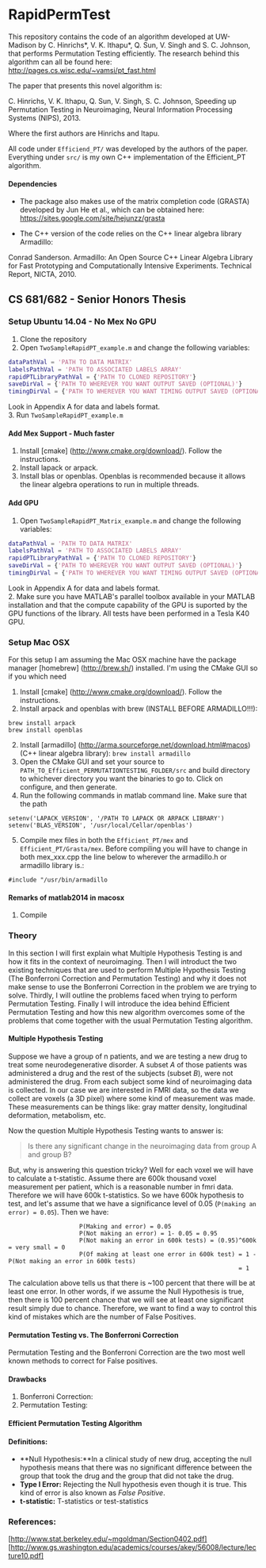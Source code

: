 # RapidPermTest
This repository contains the code of an algorithm developed at UW-Madison by C. Hinrichs*, V. K. Ithapu*, Q. Sun, V. Singh and S. C. Johnson, that performs Permutation Testing efficiently. The research behind this algorithm can all be found here: http://pages.cs.wisc.edu/~vamsi/pt_fast.html


The paper that presents this novel algorithm is:

C. Hinrichs, V. K. Ithapu, Q. Sun, V. Singh, S. C. Johnson, Speeding up Permutation Testing in Neuroimaging, Neural Information Processing Systems (NIPS), 2013.

Where the first authors are Hinrichs and Itapu.

All code under `Efficiend_PT/` was developed by the authors of the paper. Everything under `src/` is my own C++ implementation of the Efficient_PT algorithm.

#### Dependencies

* The package also makes use of the matrix completion code (GRASTA) developed by Jun He et al., which can be obtained here:
https://sites.google.com/site/hejunzz/grasta

* The C++ version of the code relies on the C++ linear algebra library Armadillo: 

Conrad Sanderson. Armadillo: An Open Source C++ Linear Algebra Library for Fast Prototyping and Computationally Intensive Experiments. Technical Report, NICTA, 2010.

## CS 681/682 - Senior Honors Thesis

### Setup Ubuntu 14.04 - No Mex No GPU

1. Clone the repository
2. Open `TwoSampleRapidPT_example.m` and change the following variables:

```matlab
dataPathVal = 'PATH TO DATA MATRIX'
labelsPathVal = 'PATH TO ASSOCIATED LABELS ARRAY'
rapidPTLibraryPathVal = {'PATH TO CLONED REPOSITORY'}
saveDirVal = {'PATH TO WHEREVER YOU WANT OUTPUT SAVED (OPTIONAL)'}
timingDirVal = {'PATH TO WHEREVER YOU WANT TIMING OUTPUT SAVED (OPTIONAL)'}
```

Look in Appendix A for data and labels format.</br>
3. Run `TwoSampleRapidPT_example.m`

#### Add Mex Support - Much faster

1. Install [cmake] (http://www.cmake.org/download/). Follow the instructions. 
2. Install lapack or arpack.
3. Install blas or openblas. Openblas is recommended because it allows the linear algebra operations to run in multiple threads.

#### Add GPU
1. Open `TwoSampleRapidPT_Matrix_example.m` and change the following variables:

```matlab
dataPathVal = 'PATH TO DATA MATRIX'
labelsPathVal = 'PATH TO ASSOCIATED LABELS ARRAY'
rapidPTLibraryPathVal = {'PATH TO CLONED REPOSITORY'}
saveDirVal = {'PATH TO WHEREVER YOU WANT OUTPUT SAVED (OPTIONAL)'}
timingDirVal = {'PATH TO WHEREVER YOU WANT TIMING OUTPUT SAVED (OPTIONAL)'}
```

Look in Appendix A for data and labels format.</br>
2. Make sure you have MATLAB's parallel toolbox available in your MATLAB installation and that the compute capability of the GPU is suported by the GPU functions of the library. All tests have been performed in a Tesla K40 GPU.

### Setup Mac OSX
For this setup I am assuming the Mac OSX machine have the package manager [homebrew] (http://brew.sh/) installed. I'm  using the CMake GUI so if you which need

1. Install [cmake] (http://www.cmake.org/download/). Follow the instructions. 
2. Install arpack and openblas with brew (INSTALL BEFORE ARMADILLO!!!):
```
brew install arpack
brew install openblas
```
2. Install [armadillo] (http://arma.sourceforge.net/download.html#macos) (C++ linear algebra library): `brew install armadillo`
3. Open the CMake GUI and set your source to `PATH_TO_Efficient_PERMUTATIONTESTING_FOLDER/src` and build directory to whichever directory you want the binaries to go to. Click on configure, and then generate.
4. Run the following commands in matlab command line. Make sure that the path 
```
setenv('LAPACK_VERSION', '/PATH TO LAPACK OR ARPACK LIBRARY')
setenv('BLAS_VERSION', '/usr/local/Cellar/openblas')
```
5. Compile mex files in both the `Efficient_PT/mex`  and `Efficient_PT/Grasta/mex`. Before compiling you will have to change in both mex_xxx.cpp the line below to wherever the armadillo.h or armadillo library is.: 
```
#include "/usr/bin/armadillo
```




#### Remarks of matlab2014 in macosx
1. Compile


### Theory
In this section I will first explain what Multiple Hypothesis Testing is and how it fits in the context of neuroimaging. Then I will introduct the two existing techniques that are used to perform  Multiple Hypothesis Testing (The Bonferroni Correction and Permutation Testing) and why it does not make sense to use the Bonferroni Correction in the problem we are trying to solve. Thirdly, I will outline the problems faced when trying to perform Permutation Testing. Finally I will introduce the idea behind Efficient Permutation Testing and how this new algorithm overcomes some of the problems that come together with the usual Permutation Testing algorithm. 


#### Multiple Hypothesis Testing
Suppose we have a group of n patients, and we are testing a new drug to treat some neurodegenerative disorder. A subset *A* of those patients was administered a drug and the rest of the subjects (subset *B*), were not administered the drug. From each subject some kind of neuroimaging data is collected. In our case we are interested in FMRI data, so the data we collect are voxels (a 3D pixel) where some kind of measurement was made. These measurements can be things like: gray matter density, longitudinal deformation, metabolism, etc. 

Now the question Multiple Hypothesis Testing wants to answer is: 
> Is there any significant change in the neuroimaging data from group A and group B?

But, why is answering this question tricky? Well for each voxel we will have to calculate a t-statistic. Assume there are 600k thousand voxel measurement per patient, which is a reasonable number in fmri data. Therefore we will have 600k t-statistics. So we have 600k hypothesis to test, and let's assume that we have a significance level of 0.05 (`P(making an error) = 0.05`). Then we have:

                        P(Making and error) = 0.05
                        P(Not making an error) = 1- 0.05 = 0.95
                        P(Not making an error in 600k tests) = (0.95)^600k = very small = 0
                        P(Of making at least one error in 600k test) = 1 - P(Not making an error in 600k tests)
                                                                     = 1

The calculation above tells us that there is ~100 percent that there will be at least one error. In other words, if we assume the Null Hypothesis is true, then there is 100 percent chance that we will see at least one significant result simply due to chance. Therefore, we want to find a way to control this kind of mistakes which are the number of False Positives.

#### Permutation Testing vs. The Bonferroni Correction
Permutation Testing and the Bonferroni Correction are the two most well known methods to correct for False positives.

#### Drawbacks 
1. Bonferroni Correction: 
2. Permutation Testing:


#### Efficient Permutation Testing Algorithm

#### Definitions:
* **Null Hypothesis:**In a clinical study of new drug, accepting the null hypothesis means that there was no significant difference between the group that took the drug and the group that did not take the drug. 
* **Type I Error:** Rejecting the Null hypothesis even though it is true. This kind of error is also known as *False Positive*.
* **t-statistic:** T-statistics or test-statistics

### References:

[http://www.stat.berkeley.edu/~mgoldman/Section0402.pdf]
[http://www.gs.washington.edu/academics/courses/akey/56008/lecture/lecture10.pdf]



